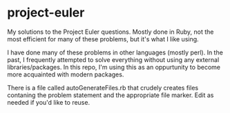 # project-euler
My solutions to the Project Euler questions. Mostly done in Ruby, not the most efficient for many of these problems, but it's what I like using.

I have done many of these problems in other languages (mostly perl). In the past, I frequently attempted to solve everything without using any external libraries/packages. In this repo, I'm using this as an oppurtunity to become more acquainted with modern packages. 

There is a file called autoGenerateFiles.rb that crudely creates files contaning the problem statement and the appropriate file marker. Edit as needed if you'd like to reuse.
